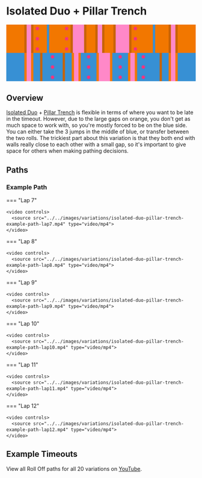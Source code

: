 # Isolated Duo + Pillar Trench

![Isolated Duo + Pillar Trench](../images/variations/isolated-duo-pillar-trench.jpg)

## Overview

[Isolated Duo](../rolls/isolated-duo.md#orange) + [Pillar Trench](../rolls/pillar-trench.md) is flexible in terms of where you want to be late in the timeout. However, due to the large gaps on orange, you don't get as much space to work with, so you're mostly forced to be on the blue side. You can either take the 3 jumps in the middle of blue, or transfer between the two rolls. The trickiest part about this variation is that they both end with walls really close to each other with a small gap, so it's important to give space for others when making pathing decisions.

## Paths

### Example Path

=== "Lap 7"

    <video controls>
      <source src="../../images/variations/isolated-duo-pillar-trench-example-path-lap7.mp4" type="video/mp4">
    </video>

=== "Lap 8"

    <video controls>
      <source src="../../images/variations/isolated-duo-pillar-trench-example-path-lap8.mp4" type="video/mp4">
    </video>

=== "Lap 9"

    <video controls>
      <source src="../../images/variations/isolated-duo-pillar-trench-example-path-lap9.mp4" type="video/mp4">
    </video>

=== "Lap 10"

    <video controls>
      <source src="../../images/variations/isolated-duo-pillar-trench-example-path-lap10.mp4" type="video/mp4">
    </video>

=== "Lap 11"

    <video controls>
      <source src="../../images/variations/isolated-duo-pillar-trench-example-path-lap11.mp4" type="video/mp4">
    </video>

=== "Lap 12"

    <video controls>
      <source src="../../images/variations/isolated-duo-pillar-trench-example-path-lap12.mp4" type="video/mp4">
    </video>

## Example Timeouts

View all Roll Off paths for all 20 variations on [YouTube](https://www.youtube.com/playlist?list=PLG_QNSp9ZgJLWYSNl4vY26VJCZeOQHO1F).
